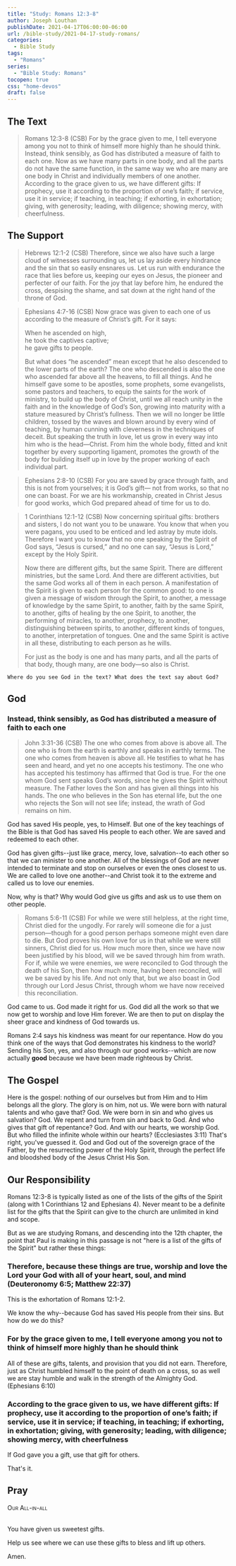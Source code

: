 ```yaml
---
title: "Study: Romans 12:3-8"
author: Joseph Louthan
publishDate: 2021-04-17T06:00:00-06:00
url: /bible-study/2021-04-17-study-romans/
categories:
  - Bible Study
tags:
  - "Romans"
series:
  - "Bible Study: Romans"
tocopen: true
css: "home-devos"
draft: false
---
```

## The Text

>Romans 12:3-8 (CSB) For by the grace given to me, I tell everyone among you not to think of himself more highly than he should think. Instead, think sensibly, as God has distributed a measure of faith to each one. Now as we have many parts in one body, and all the parts do not have the same function, in the same way we who are many are one body in Christ and individually members of one another. According to the grace given to us, we have different gifts: If prophecy, use it according to the proportion of one’s faith; if service, use it in service; if teaching, in teaching; if exhorting, in exhortation; giving, with generosity; leading, with diligence; showing mercy, with cheerfulness.

<div style="page-break-after: always;"></div>

## The Support

>Hebrews 12:1-2 (CSB) Therefore, since we also have such a large cloud of witnesses surrounding us, let us lay aside every hindrance and the sin that so easily ensnares us. Let us run with endurance the race that lies before us, keeping our eyes on Jesus, the pioneer and perfecter of our faith. For the joy that lay before him, he endured the cross, despising the shame, and sat down at the right hand of the throne of God.

>Ephesians 4:7-16 (CSB) Now grace was given to each one of us according to the measure of Christ’s gift. For it says:  
>
>When he ascended on high,  
>he took the captives captive;  
>he gave gifts to people.
>
>But what does “he ascended” mean except that he also descended to the lower parts of the earth? The one who descended is also the one who ascended far above all the heavens, to fill all things. And he himself gave some to be apostles, some prophets, some evangelists, some pastors and teachers, to equip the saints for the work of ministry, to build up the body of Christ, until we all reach unity in the faith and in the knowledge of God’s Son, growing into maturity with a stature measured by Christ’s fullness. Then we will no longer be little children, tossed by the waves and blown around by every wind of teaching, by human cunning with cleverness in the techniques of deceit. But speaking the truth in love, let us grow in every way into him who is the head—Christ. From him the whole body, fitted and knit together by every supporting ligament, promotes the growth of the body for building itself up in love by the proper working of each individual part.

>Ephesians 2:8-10 (CSB) For you are saved by grace through faith, and this is not from yourselves; it is God’s gift— not from works, so that no one can boast. For we are his workmanship, created in Christ Jesus for good works, which God prepared ahead of time for us to do.

>1 Corinthians 12:1-12 (CSB) Now concerning spiritual gifts: brothers and sisters, I do not want you to be unaware. You know that when you were pagans, you used to be enticed and led astray by mute idols. Therefore I want you to know that no one speaking by the Spirit of God says, “Jesus is cursed,” and no one can say, “Jesus is Lord,” except by the Holy Spirit.
>
>Now there are different gifts, but the same Spirit. There are different ministries, but the same Lord. And there are different activities, but the same God works all of them in each person. A manifestation of the Spirit is given to each person for the common good: to one is given a message of wisdom through the Spirit, to another, a message of knowledge by the same Spirit, to another, faith by the same Spirit, to another, gifts of healing by the one Spirit, to another, the performing of miracles, to another, prophecy, to another, distinguishing between spirits, to another, different kinds of tongues, to another, interpretation of tongues. One and the same Spirit is active in all these, distributing to each person as he wills.
>
>For just as the body is one and has many parts, and all the parts of that body, though many, are one body—so also is Christ.

<div style="page-break-after: always;"></div>

`Where do you see God in the text? What does the text say about God?`

## God

### Instead, think sensibly, as God has distributed a measure of faith to each one

>John 3:31-36 (CSB) The one who comes from above is above all. The one who is from the earth is earthly and speaks in earthly terms. The one who comes from heaven is above all. He testifies to what he has seen and heard, and yet no one accepts his testimony. The one who has accepted his testimony has affirmed that God is true. For the one whom God sent speaks God’s words, since he gives the Spirit without measure. The Father loves the Son and has given all things into his hands. The one who believes in the Son has eternal life, but the one who rejects the Son will not see life; instead, the wrath of God remains on him.

God has saved His people, yes, to Himself. But one of the key teachings of the Bible is that God has saved His people to each other. We are saved and redeemed to each other.

God has given gifts--just like grace, mercy, love, salvation--to each other so that we can minister to one another. All of the blessings of God are never intended to terminate and stop on ourselves or even the ones closest to us. We are called to love one another--and Christ took it to the extreme and called us to love our enemies.

Now, why is that? Why would God give us gifts and ask us to use them on other people.

>Romans 5:6-11 (CSB) For while we were still helpless, at the right time, Christ died for the ungodly. For rarely will someone die for a just person—though for a good person perhaps someone might even dare to die. But God proves his own love for us in that while we were still sinners, Christ died for us. How much more then, since we have now been justified by his blood, will we be saved through him from wrath. For if, while we were enemies, we were reconciled to God through the death of his Son, then how much more, having been reconciled, will we be saved by his life. And not only that, but we also boast in God through our Lord Jesus Christ, through whom we have now received this reconciliation.

God came to us. God made it right for us. God did all the work so that we now get to worship and love Him forever. We are then to put on display the sheer grace and kindness of God towards us.

Romans 2:4 says his kindness was meant for our repentance. How do you think one of the ways that God demonstrates his kindness to the world? Sending his Son, yes, and also through our good works--which are now actually **good** because we have been made righteous by Christ.

<div style="page-break-after: always;"></div>

## The Gospel

Here is the gospel: nothing of our ourselves but from Him and to Him belongs all the glory. The glory is on him, not us. We were born with natural talents and who gave that? God. We were born in sin and who gives us salvation? God. We repent and turn from sin and back to God. And who gives that gift of repentance? God. And with our hearts, we worship God. But who filled the infinite whole within our hearts? (Ecclesiastes 3:11) That's right, you've guessed it. God and God out of the sovereign grace of the Father, by the resurrecting power of the Holy Spirit, through the perfect life and bloodshed body of the Jesus Christ His Son.

<div style="page-break-after: always;"></div>

## Our Responsibility

Romans 12:3-8 is typically listed as one of the lists of the gifts of the Spirit (along with 1 Corinthians 12 and Ephesians 4). Never meant to be a definite list for the gifts that the Spirit can give to the church are unlimited in kind and scope.

But as we are studying Romans, and descending into the 12th chapter, the point that Paul is making in this passage is not "here is a list of the gifts of the Spirit" but rather these things:

### Therefore, because these things are true, worship and love the Lord your God with all of your heart, soul, and mind (Deuteronomy 6:5; Matthew 22:37)

This is the exhortation of Romans 12:1-2.

We know the why--because God has saved His people from their sins. But how do we do this?

### For by the grace given to me, I tell everyone among you not to think of himself more highly than he should think

All of these are gifts, talents, and provision that you did not earn. Therefore, just as Christ humbled himself to the point of death on a cross, so as well we are stay humble and walk in the strength of the Almighty God. (Ephesians 6:10)

### According to the grace given to us, we have different gifts: If prophecy, use it according to the proportion of one’s faith; if service, use it in service; if teaching, in teaching; if exhorting, in exhortation; giving, with generosity; leading, with diligence; showing mercy, with cheerfulness

If God gave you a gift, use that gift for others.

That's it.

## Pray

<div style="font-variant: small-caps;">
Our All-in-all
</div>
&nbsp;

You have given us sweetest gifts.

Help us see where we can use these gifts to bless and lift up others.

Amen.
